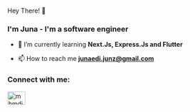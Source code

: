 <h1></h1>Hey There! 👋</h1>
<h3><span style="font-weight:bold">I'm Juna</span> - I'm a software engineer</h3>

- 🌱 I’m currently learning **Next.Js, Express.Js and Flutter**

- 📫 How to reach me **junaedi.junz@gmail.com**

<h3 align="left">Connect with me:</h3>
<p align="left">
<a href="https://linkedin.com/in/mhmdjnaed" target="blank"><img align="center" src="https://raw.githubusercontent.com/rahuldkjain/github-profile-readme-generator/master/src/images/icons/Social/linked-in-alt.svg" alt="mhmdjnaed" height="30" width="40" /></a>
</p>

